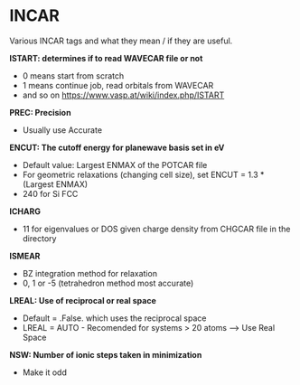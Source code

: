 # INCAR
Various INCAR tags and what they mean / if they are useful.

**ISTART: determines if to read WAVECAR file or not**
- 0 means start from scratch 
- 1 means continue job, read orbitals from WAVECAR
- and so on https://www.vasp.at/wiki/index.php/ISTART

**PREC: Precision**
- Usually use Accurate

**ENCUT: The cutoff energy for planewave basis set in eV**
- Default value: Largest ENMAX of the POTCAR file 
- For geometric relaxations (changing cell size), set ENCUT = 1.3 * (Largest ENMAX)
- 240 for Si FCC

**ICHARG**
- 11 for eigenvalues or DOS given charge density from CHGCAR file in the directory

**ISMEAR**
- BZ integration method for relaxation
- 0, 1 or -5 (tetrahedron method most accurate)

**LREAL: Use of reciprocal or real space**
- Default = .False. which uses the reciprocal space 
- LREAL = AUTO - Recomended for systems > 20 atoms --> Use Real Space 

**NSW: Number of ionic steps taken in minimization**
- Make it odd

